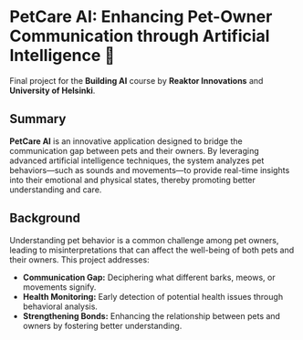 # PetCare AI: Enhancing Pet-Owner Communication through Artificial Intelligence 🐾

Final project for the **Building AI** course by **Reaktor Innovations** and **University of Helsinki**.

## Summary

**PetCare AI** is an innovative application designed to bridge the communication gap between pets and their owners. By leveraging advanced artificial intelligence techniques, the system analyzes pet behaviors—such as sounds and movements—to provide real-time insights into their emotional and physical states, thereby promoting better understanding and care.

## Background

Understanding pet behavior is a common challenge among pet owners, leading to misinterpretations that can affect the well-being of both pets and their owners. This project addresses:

- **Communication Gap:** Deciphering what different barks, meows, or movements signify.
- **Health Monitoring:** Early detection of potential health issues through behavioral analysis.
- **Strengthening Bonds:** Enhancing the relationship between pets and owners by fostering better understanding.
